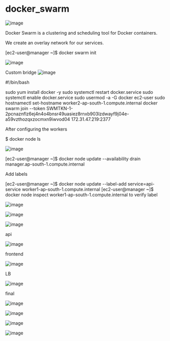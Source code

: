 # docker_swarm

![image](https://user-images.githubusercontent.com/120683482/216436604-81ba1697-a144-42dc-a855-60ad1fa3ede3.png)

Docker Swarm is a clustering and scheduling tool for Docker containers. 

We create an overlay network for our services. 


[ec2-user@manager ~]$ docker swarm init

![image](https://user-images.githubusercontent.com/120683482/216430526-74929358-a540-4795-852d-25ea7fb3bf6b.png)


Custom bridge
![image](https://user-images.githubusercontent.com/120683482/216434371-8f00ad94-aca2-4ade-a128-4ed49716c0c6.png)


#!/bin/bash

sudo yum install docker -y
sudo systemctl restart docker.service
sudo systemctl enable docker.service
sudo usermod -a -G docker ec2-user
sudo hostnamectl set-hostname worker2-ap-south-1.compute.internal
docker swarm join --token SWMTKN-1-2pcnaznflz6ej4n4o4bnsr49uasiez8rnxb903lzdwayf9j04e-a59vzthozqxzocmxn9iwvod04 172.31.47.219:2377

After configuring the workers

$ docker node ls


![image](https://user-images.githubusercontent.com/120683482/216430620-a681e073-4c11-4aa4-baf3-4ef8dcc6f4fb.png)


[ec2-user@manager ~]$ docker node update --availability drain manager.ap-south-1.compute.internal

Add labels

[ec2-user@manager ~]$ docker node update --label-add service=api-service worker1-ap-south-1.compute.internal
[ec2-user@manager ~]$ docker node inspect worker1-ap-south-1.compute.internal
to verify label

![image](https://user-images.githubusercontent.com/120683482/216431118-13cffc5d-7f7a-4a28-86d4-ef3b658f6673.png)

![image](https://user-images.githubusercontent.com/120683482/216431417-51179ae8-f389-4a1c-8391-3070bfff9f36.png)




![image](https://user-images.githubusercontent.com/120683482/216431584-e444ecd2-624f-4179-ad69-576aeb64d5c0.png)


api

![image](https://user-images.githubusercontent.com/120683482/216434654-b474b76f-6ec3-4dc0-9239-3f5f65fc2f36.png)



frontend

![image](https://user-images.githubusercontent.com/120683482/216434809-abc6dd94-ed7f-450b-b1e5-4474d0d80297.png)


LB

![image](https://user-images.githubusercontent.com/120683482/216436117-c53fa739-8d27-41f7-a3f0-518fe63d2c06.png)


final

![image](https://user-images.githubusercontent.com/120683482/216434953-d77f84b7-457d-46d6-89db-86d258dc0de2.png)



![image](https://user-images.githubusercontent.com/120683482/216435055-35b892cb-08a2-4a64-90fa-34eca7433840.png)



![image](https://user-images.githubusercontent.com/120683482/216435562-90d55d43-1f02-4760-a2a0-c68644e298c7.png)


![image](https://user-images.githubusercontent.com/120683482/216435730-1242fb27-8db5-4ad9-ae76-bae59f9a62de.png)

